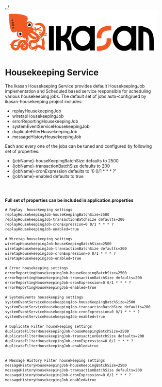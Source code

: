 [../](../../Readme.md)
![IKASAN](../developer/docs/quickstart-images/Ikasan-title-transparent.png)
# Housekeeping Service
The Ikasan Housekeeping Service provides default HousekeepingJob implementation and Scheduled based service responsible 
for scheduling various housekeeping jobs. The default set of jobs auto-configrued by ikasan-housekeeping project includes:

- replayHousekeepingJob
- wiretapHousekeepingJob
- errorReportingHousekeepingJob
- systemEventServiceHousekeepingJob 
- duplicateFilterHousekeepingJob
- messageHistoryHousekeepingJob

Each and every one of the jobs can be tuned and configured by following set of properties: 
- {jobName}-houseKeepingBatchSize defaults to 2500
- {jobName}-transactionBatchSize defaults to 200
- {jobName}-cronExpression defaults to '0 0/1 * * * ?'
- {jobName}-enabled defaults to true


<br/>
<br/>

**Full set of properties can be included in application.properties**
```properties
# Replay  housekeeping settings
replayHousekeepingJob-houseKeepingBatchSize=2500
replayHousekeepingJob-transactionBatchSize defaults=200
replayHousekeepingJob-cronExpression=0 0/1 * * * ?
replayHousekeepingJob-enabled=true

# Wiretap housekeeping settings
wiretapHousekeepingJob-houseKeepingBatchSize=2500
wiretapHousekeepingJob-transactionBatchSize defaults=200
wiretapHousekeepingJob-cronExpression=0 0/1 * * * ?
wiretapHousekeepingJob-enabled=true

# Error housekeeping settings
errorReportingHousekeepingJob-houseKeepingBatchSize=2500
errorReportingHousekeepingJob-transactionBatchSize defaults=200
errorReportingHousekeepingJob-cronExpression=0 0/1 * * * ?
errorReportingHousekeepingJob-enabled=true

# SystemEvents housekeeping settings
systemEventServiceHousekeepingJob-houseKeepingBatchSize=2500
systemEventServiceHousekeepingJob-transactionBatchSize defaults=200
systemEventServiceHousekeepingJob-cronExpression=0 0/1 * * * ?
systemEventServiceHousekeepingJob-enabled=true

# Duplicate Filter housekeeping settings
duplicateFilterHousekeepingJob-houseKeepingBatchSize=2500
duplicateFilterHousekeepingJob-transactionBatchSize defaults=200
duplicateFilterHousekeepingJob-cronExpression=0 0/1 * * * ?
duplicateFilterHousekeepingJob-enabled=true


# Message History Filter housekeeping settings
messageHistoryHousekeepingJob-houseKeepingBatchSize=2500
messageHistoryHousekeepingJob-transactionBatchSize defaults=200
messageHistoryHousekeepingJob-cronExpression=0 0/1 * * * ?
messageHistoryHousekeepingJob-enabled=true


```

<br/>